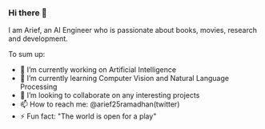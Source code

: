 ### Hi there 👋

I am Arief, an AI Engineer who is passionate about books, movies, research and development. 

To sum up:
- 🔭 I’m currently working on Artificial Intelligence
- 🌱 I’m currently learning Computer Vision and Natural Language Processing
- 👯 I’m looking to collaborate on any interesting projects
- 📫 How to reach me: @arief25ramadhan(twitter)
- ⚡ Fun fact: "The world is open for a play"
